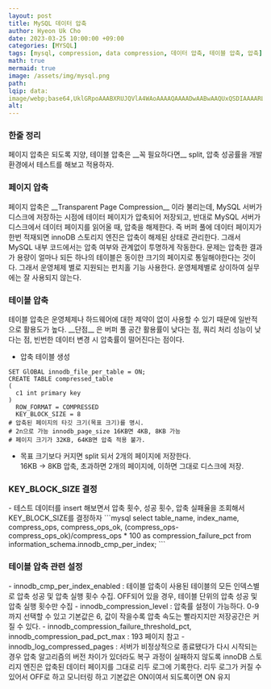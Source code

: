 ```yaml
---
layout: post  
title: MySQL 데이터 압축  
author: Hyeon Uk Cho  
date: 2023-03-25 10:00:00 +09:00  
categories: [MYSQL]  
tags: [mysql, compression, data compression, 데이터 압축, 테이블 압축, 압축]  
math: true  
mermaid: true  
image: /assets/img/mysql.png  
path:   
lqip: data:
image/webp;base64,UklGRpoAAABXRUJQVlA4WAoAAAAQAAAADwAABwAAQUxQSDIAAAARL0AmbZurmr57yyIiqE8oiG0bejIYEQTgqiDA9vqnsUSI6H+oAERp2HZ65qP/VIAWAFZQOCBCAAAA8AEAnQEqEAAIAAVAfCWkAALp8sF8rgRgAP7o9FDvMCkMde9PK7euH5M1m6VWoDXf2FkP3BqV0ZYbO6NA/VFIAAAA  
alt:
---
```



<h3 data-toc-skip>한줄 정리</h3>
페이지 압축은 되도록 지양, 테이블 압축은 __꼭 필요하다면__ split, 압축 성공률을 개발환경에서 테스트를 해보고 적용하자.

<h3 data-toc-skip>페이지 압축</h3>
페이지 압축은 __Transparent Page Compression__ 이라 불리는데, MySQL 서버가 디스크에 저장하는 시점에 테이터 페이지가 압축되어 저장되고, 반대로
MySQL 서버가 디스크에서 데이터 페이지를 읽어올 때,  
압축을 해제한다. 즉 버퍼 풀에 데이터 페이지가 한번 적재되면 innoDB 스토리지 엔진은 압축이 해제된 상태로 관리한다. 그래서 MySQL 내부 코드에서는 압축 여부와 관계없이
투명하게 작동한다.  
문제는 압축한 결과가 용량이 얼마나 되든 하나의 테이블은 동이한 크기의 페이지로 통일해야한다는 것이다. 그래서 운영체제 별로 지원되는 펀치홀 기능 사용한다.  
운영체제별로 상이하여 실무에는 잘 사용되지 않는다.

<h3 data-toc-skip>테이블 압축</h3>
테이블 압축은 운영체제나 하드웨어에 대한 제약이 없이 사용할 수 있기 때문에 일반적으로 활용도가 높다.  
__단점__ 은 버퍼 풀 공간 활용률이 낮다는 점, 쿼리 처리 성능이 낮다는 점, 빈번한 데이터 변경 시 압축률이 떨어진다는 점이다.

- 압축 테이블 생성

```mysql
SET GlOBAL innodb_file_per_table = ON;
CREATE TABLE compressed_table
(
  c1 int primary key
)
  ROW_FORMAT = COMPRESSED
  KEY_BLOCK_SIZE = 8
# 압축된 페이지의 타깃 크기(목표 크기)를 명시.
# 2n으로 가능 innodb_page_size 16KB면 4KB, 8KB 가능
# 페이지 크기가 32KB, 64KB면 압축 적용 불가.
```

- 목표 크기보다 커지면 split 되서 2개의 페이지에 저장한다.  
  16KB -> 8KB 압축, 초과하면 2개의 페이지에, 이하면 그대로 디스크에 저장.

<h3 data-toc-skip>KEY_BLOCK_SIZE 결정</h3>
- 테스트 데이터를 insert 해보면서 압축 횟수, 성공 횟수, 압축 실패율을 조회해서 KEY_BLOCK_SIZE를 결정하자
```mysql
select table_name,
       index_name,
       compress_ops,
       compress_ops_ok,
       (compress_ops-compress_ops_ok)/compress_ops * 100 as compression_failure_pct
       from information_schema.innodb_cmp_per_index;
```

<h3 data-toc-skip>테이블 압축 관련 설정</h3>
- innodb_cmp_per_index_enabled : 테이블 압축이 사용된 테이블의 모든 인덱스별로 압축 성공 및 압축 실행 횟수 수집. OFF되어 있을 경우, 테이블 단위의 압축 성공 및 압축 실행 횟수만 수집
- innodb_compression_level : 압축률 설정이 가능하다. 0-9까지 선택할 수 있고 기본값은 6, 값이 작을수록 압축 속도는 빨라지지만 저장공간은 커질 수 있다.
- innodb_compression_failure_threshold_pct, innodb_compression_pad_pct_max : 193 페이지 참고
- innodb_log_compressed_pages : 서버가 비정상적으로 종료됐다가 다시 시작되는 경우 압축 알고리즘의 버전 차이가 있더라도 복구 과정이 실패하지 않도록 innoDB 스토리지 엔진은 압축된 데이터 페이지를 그대로 리두 로그에 기록한다. 리두 로그가 커질 수 있어서 OFF로 하고 모니터링 하고 기본값은 ON이여서 되도록이면 ON 유지
